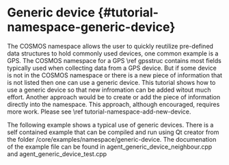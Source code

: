 # Generic device {#tutorial-namespace-generic-device}

The COSMOS namespace allows the user to quickly reutilize pre-defined data structures to hold commonly used devices, one common example is a GPS. The COSMOS namespace for a GPS \ref gpsstruc contains most fields typically used when collecting data from a GPS device. But if some device is not in the COSMOS namespace or there is a new piece of information that is not listed then one can use a generic device. This tutorial shows how to use a generic device so that new infromation can be added witout much effort. Another approach would be to create or add the piece of information directly into the namespace. This approach, although encouraged, requires more work. Please see \ref tutorial-namespace-add-new-device. 

The following example shows a typical use of generic devices. There is a self contained example that can be compiled and run using Qt creator from the folder <COSMOS>/core/examples/namespace/generic-device. The documenation of the example file can be found in agent_generic_device_neighbour.cpp and agent_generic_device_test.cpp

